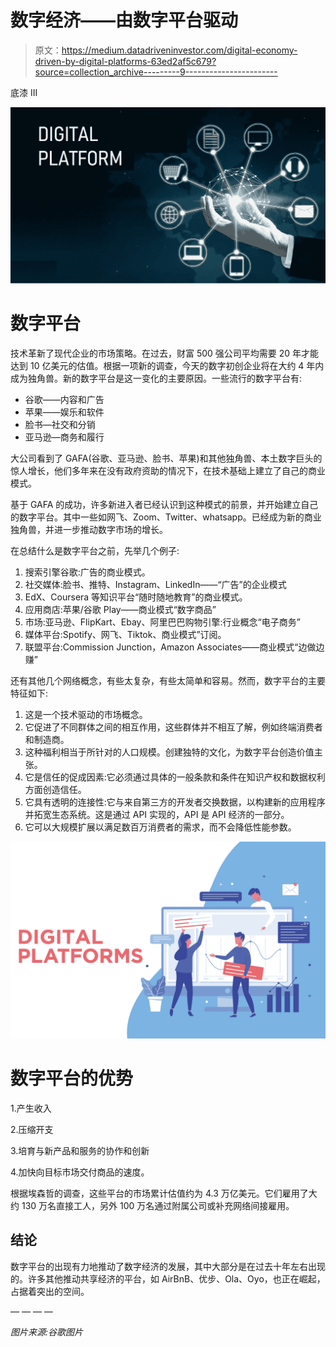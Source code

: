 # 数字经济——由数字平台驱动

> 原文：<https://medium.datadriveninvestor.com/digital-economy-driven-by-digital-platforms-63ed2af5c679?source=collection_archive---------9----------------------->

底漆 III

![](img/4b3596d893a8b4a04e98ee3d2879ab82.png)

# 数字平台

技术革新了现代企业的市场策略。在过去，财富 500 强公司平均需要 20 年才能达到 10 亿美元的估值。根据一项新的调查，今天的数字初创企业将在大约 4 年内成为独角兽。新的数字平台是这一变化的主要原因。一些流行的数字平台有:

*   谷歌——内容和广告
*   苹果——娱乐和软件
*   脸书—社交和分销
*   亚马逊—商务和履行

大公司看到了 GAFA(谷歌、亚马逊、脸书、苹果)和其他独角兽、本土数字巨头的惊人增长，他们多年来在没有政府资助的情况下，在技术基础上建立了自己的商业模式。

基于 GAFA 的成功，许多新进入者已经认识到这种模式的前景，并开始建立自己的数字平台。其中一些如网飞、Zoom、Twitter、whatsapp。已经成为新的商业独角兽，并进一步推动数字市场的增长。

在总结什么是数字平台之前，先举几个例子:

1.  搜索引擎谷歌:广告的商业模式。
2.  社交媒体:脸书、推特、Instagram、LinkedIn——“广告”的企业模式
3.  EdX、Coursera 等知识平台“随时随地教育”的商业模式。
4.  应用商店:苹果/谷歌 Play——商业模式“数字商品”
5.  市场:亚马逊、FlipKart、Ebay、阿里巴巴购物引擎:行业概念“电子商务”
6.  媒体平台:Spotify、网飞、Tiktok、商业模式”订阅。
7.  联盟平台:Commission Junction，Amazon Associates——商业模式“边做边赚”

还有其他几个网络概念，有些太复杂，有些太简单和容易。然而，数字平台的主要特征如下:

1.  这是一个技术驱动的市场概念。
2.  它促进了不同群体之间的相互作用，这些群体并不相互了解，例如终端消费者和制造商。
3.  这种福利相当于所针对的人口规模。创建独特的文化，为数字平台创造价值主张。
4.  它是信任的促成因素:它必须通过具体的一般条款和条件在知识产权和数据权利方面创造信任。
5.  它具有透明的连接性:它与来自第三方的开发者交换数据，以构建新的应用程序并拓宽生态系统。这是通过 API 实现的，API 是 API 经济的一部分。
6.  它可以大规模扩展以满足数百万消费者的需求，而不会降低性能参数。

![](img/66f74cf92b595b889cf945d4328e76c2.png)

# 数字平台的优势

1.产生收入

2.压缩开支

3.培育与新产品和服务的协作和创新

4.加快向目标市场交付商品的速度。

根据埃森哲的调查，这些平台的市场累计估值约为 4.3 万亿美元。它们雇用了大约 130 万名直接工人，另外 100 万名通过附属公司或补充网络间接雇用。

## 结论

数字平台的出现有力地推动了数字经济的发展，其中大部分是在过去十年左右出现的。许多其他推动共享经济的平台，如 AirBnB、优步、Ola、Oyo，也正在崛起，占据着突出的空间。

— — — —

*图片来源:谷歌图片*